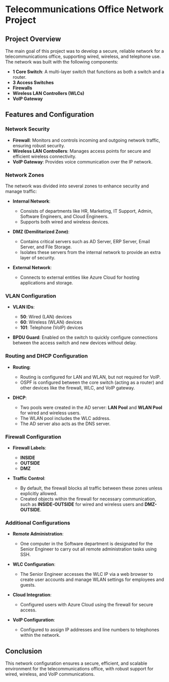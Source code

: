 # Telecommunications Office Network Project

## Project Overview

The main goal of this project was to develop a secure, reliable network for a telecommunications office, supporting wired, wireless, and telephone use. The network was built with the following components:

- **1 Core Switch**: A multi-layer switch that functions as both a switch and a router.
- **3 Access Switches**
- **Firewalls**
- **Wireless LAN Controllers (WLCs)**
- **VoIP Gateway**

## Features and Configuration

### Network Security

- **Firewall**: Monitors and controls incoming and outgoing network traffic, ensuring robust security.
- **Wireless LAN Controllers**: Manages access points for secure and efficient wireless connectivity.
- **VoIP Gateway**: Provides voice communication over the IP network.

### Network Zones

The network was divided into several zones to enhance security and manage traffic:

- **Internal Network**: 
  - Consists of departments like HR, Marketing, IT Support, Admin, Software Engineers, and Cloud Engineers.
  - Supports both wired and wireless devices.

- **DMZ (Demilitarized Zone)**: 
  - Contains critical servers such as AD Server, ERP Server, Email Server, and File Storage.
  - Isolates these servers from the internal network to provide an extra layer of security.

- **External Network**: 
  - Connects to external entities like Azure Cloud for hosting applications and storage.

### VLAN Configuration

- **VLAN IDs**:
  - **50**: Wired (LAN) devices
  - **60**: Wireless (WLAN) devices
  - **101**: Telephone (VoIP) devices

- **BPDU Guard**: Enabled on the switch to quickly configure connections between the access switch and new devices without delay.

### Routing and DHCP Configuration

- **Routing**:
  - Routing is configured for LAN and WLAN, but not required for VoIP.
  - OSPF is configured between the core switch (acting as a router) and other devices like the firewall, WLC, and VoIP gateway.

- **DHCP**:
  - Two pools were created in the AD server: **LAN Pool** and **WLAN Pool** for wired and wireless users.
  - The WLAN pool includes the WLC address.
  - The AD server also acts as the DNS server.

### Firewall Configuration

- **Firewall Labels**: 
  - **INSIDE**
  - **OUTSIDE**
  - **DMZ**

- **Traffic Control**:
  - By default, the firewall blocks all traffic between these zones unless explicitly allowed.
  - Created objects within the firewall for necessary communication, such as **INSIDE-OUTSIDE** for wired and wireless users and **DMZ-OUTSIDE**.

### Additional Configurations

- **Remote Administration**:
  - One computer in the Software department is designated for the Senior Engineer to carry out all remote administration tasks using SSH.

- **WLC Configuration**:
  - The Senior Engineer accesses the WLC IP via a web browser to create user accounts and manage WLAN settings for employees and guests.

- **Cloud Integration**:
  - Configured users with Azure Cloud using the firewall for secure access.

- **VoIP Configuration**:
  - Configured to assign IP addresses and line numbers to telephones within the network.

## Conclusion

This network configuration ensures a secure, efficient, and scalable environment for the telecommunications office, with robust support for wired, wireless, and VoIP communications.
